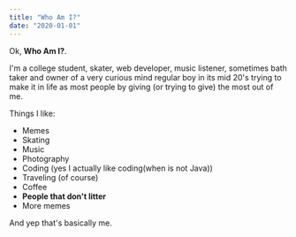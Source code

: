 ```yaml
---
title: "Who Am I?"
date: "2020-01-01"
---
```


Ok, **Who Am I?**.

I'm a college student, skater, web developer, music listener, sometimes bath taker and owner of a very curious mind regular boy in its mid 20's trying to make it in life as most people by giving (or trying to give) the most out of me.

Things I like:

- Memes
- Skating
- Music
- Photography
- Coding (yes I actually like coding(when is not Java))
- Traveling (of course)
- Coffee
- **People that don't litter**
- More memes

And yep that's basically me.
